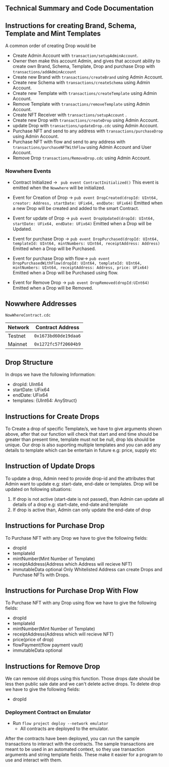 ## Technical Summary and Code Documentation

## Instructions for creating Brand, Schema, Template and Mint Templates

A common order of creating Drop would be

- Create Admin Account with `transaction/setupAdminAccount`.
- Owner then make this account Admin, and gives that account ability to create own Brand, Schema, Template, Drop 
  and purchase Drop with `transactions/addAdminAccount` 
- Create new Brand with `transactions/createBrand` using Admin Account.
- Create new Schema with `transactions/createSchema` using Admin Account.
- Create new Template with `transactions/createTemplate` using Admin Account.
- Remove Template with `transactions/removeTemplate` using Admin Account.
- Create NFT Receiver with `transactions/setupAccount` .
- Create new Drop with `transactions/createDrop` using Admin Account.
- update Drop with `transactions/updateDrop.cdc` using Admin Account.
- Purchase NFT and send to any address with `transactions/purchaseDrop` using Admin Account.
- Purchase NFT with flow and send to any address with `transactions/purchaseNFTWithFlow` using Admin Account and User Account.
- Remove Drop `transactions/RemoveDrop.cdc` using Admin Account.

### Nowwhere Events

- Contract Initialized ->
  ` pub event ContractInitialized()`
  This event is emitted when the `Nowwhere` will be initialized.

- Event for Creation of Drop ->
  `pub event DropCreated(dropId: UInt64, creator: Address, startDate: UFix64, endDate: UFix64)`
  Emitted when a new Drop will be created and added to the smart Contract.

- Event for update of Drop ->
  `pub event DropUpdated(dropId: UInt64, startDate: UFix64, endDate: UFix64)`
  Emitted when a Drop will be Updated.

- Event for purchase Drop ->
  `pub event DropPurchased(dropId: UInt64, templateId: UInt64, mintNumbers: UInt64, receiptAddress: Address)`
  Emitted when a Drop will be Purchased.

- Event for purchase Drop with flow->
  `pub event DropPurchasedWithFlow(dropId: UInt64, templateId: UInt64, mintNumbers: UInt64, receiptAddress: Address, price: UFix64)`
  Emitted when a Drop will be Purchased using flow.

- Event for Remove Drop ->
  `pub event DropRemoved(dropId:UInt64)`
  Emitted when a Drop will be Removed.

## Nowwhere Addresses

`NowWhereContract.cdc`

| Network | Contract Address     |
| ------- | -------------------- |
| Testnet | `0x1673bd60de19daa6` |
| Mainnet | `0x1272fc57f20604b9` |

## Drop Structure

In drops we have the following Information:

- dropId: UInt64
- startDate: UFix64
- endDate: UFix64
- templates: {UInt64: AnyStruct}

## Instructions for Create Drops

To Create a drop of specific Template/s, we have to give arguments shown above, after that our function will check that start and end time should be greater than present time, template must not be null, drop Ids should be unique. Our drop is also suporting multiple templates and you can add any details to template which can be entertain in future e.g: price, supply etc


## Instruction of Update Drops

To update a drop, Admin need to provide drop-id and the attributes that Admin want to update e.g: start-date, end-date or templates. Drop will be updated on following situations:
1. If drop is not active (start-date is not passed), than Admin can update all details of a drop e.g: start-date, end-date and template
2. If drop is active than, Admin can only update the end-date of drop


## Instructions for Purchase Drop

To Purchase NFT with any Drop we have to give the following fields:

- dropId
- templateId
- mintNumber(Mint Number of Template)
- receiptAddress(Address which Address will recieve NFT)
- immutableData optional
  Only Whitelisted Address can create Drops and Purchase NFTs with Drops.

## Instructions for Purchase Drop With Flow

To Purchase NFT with any Drop using flow we have to give the following fields:

- dropId
- templateId
- mintNumber(Mint Number of Template)
- receiptAddress(Address which will recieve NFT)
- price(price of drop)
- flowPayment(flow payment vault)
- immutableData optional

## Instructions for Remove Drop

We can remove old drops using this function. Those drops date should be less then public sale date and we can't delete active drops. To delete drop we have to give the following fields:

- dropId

### Deployment Contract on Emulator

- Run `flow project deploy --network emulator`
  - All contracts are deployed to the emulator.

After the contracts have been deployed, you can run the sample transactions
to interact with the contracts. The sample transactions are meant to be used
in an automated context, so they use transaction arguments and string template
fields. These make it easier for a program to use and interact with them.
